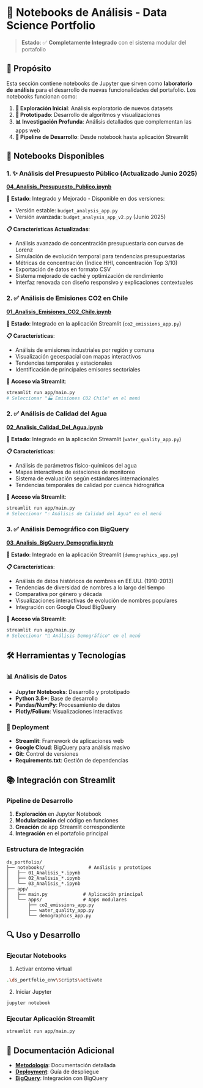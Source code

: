 # 📓 Notebooks de Análisis - Data Science Portfolio

> **Estado**: ✅ **Completamente Integrado** con el sistema modular del portafolio

## 🎯 Propósito

Esta sección contiene notebooks de Jupyter que sirven como **laboratorio de análisis** para el desarrollo de nuevas funcionalidades del portafolio. Los notebooks funcionan como:

1. **🔬 Exploración Inicial**: Análisis exploratorio de nuevos datasets
2. **🧪 Prototipado**: Desarrollo de algoritmos y visualizaciones
3. **📊 Investigación Profunda**: Análisis detallados que complementan las apps web
4. **🚀 Pipeline de Desarrollo**: Desde notebook hasta aplicación Streamlit

## 📓 Notebooks Disponibles

### 1. ✨ **Análisis del Presupuesto Público** (Actualizado Junio 2025)
**[04_Analisis_Presupuesto_Publico.ipynb](04_Analisis_Presupuesto_Publico.ipynb)**

**🔗 Estado**: Integrado y Mejorado - Disponible en dos versiones:
- Versión estable: `budget_analysis_app.py`
- Versión avanzada: `budget_analysis_app_v2.py` (Junio 2025)

**📋 Características Actualizadas**:
- Análisis avanzado de concentración presupuestaria con curvas de Lorenz
- Simulación de evolución temporal para tendencias presupuestarias
- Métricas de concentración (Índice HHI, concentración Top 3/10)
- Exportación de datos en formato CSV
- Sistema mejorado de caché y optimización de rendimiento
- Interfaz renovada con diseño responsivo y explicaciones contextuales

### 2. ✅ **Análisis de Emisiones CO2 en Chile** 
**[01_Analisis_Emisiones_CO2_Chile.ipynb](01_Analisis_Emisiones_CO2_Chile.ipynb)**

**🔗 Estado**: Integrado en la aplicación Streamlit (`co2_emissions_app.py`)

**📋 Características**:
- Análisis de emisiones industriales por región y comuna
- Visualización geoespacial con mapas interactivos
- Tendencias temporales y estacionales
- Identificación de principales emisores sectoriales

**🚀 Acceso vía Streamlit**:
```bash
streamlit run app/main.py
# Seleccionar "🏭 Emisiones CO2 Chile" en el menú
```

### 2. ✅ **Análisis de Calidad del Agua**
**[02_Analisis_Calidad_Del_Agua.ipynb](02_Analisis_Calidad_Del_Agua.ipynb)**

**🔗 Estado**: Integrado en la aplicación Streamlit (`water_quality_app.py`)

**📋 Características**:
- Análisis de parámetros físico-químicos del agua
- Mapas interactivos de estaciones de monitoreo
- Sistema de evaluación según estándares internacionales
- Tendencias temporales de calidad por cuenca hidrográfica

**🚀 Acceso vía Streamlit**:
```bash
streamlit run app/main.py
# Seleccionar "💧 Análisis de Calidad del Agua" en el menú
```

### 3. ✅ **Análisis Demográfico con BigQuery**
**[03_Analisis_BigQuery_Demografia.ipynb](03_Analisis_BigQuery_Demografia.ipynb)**

**🔗 Estado**: Integrado en la aplicación Streamlit (`demographics_app.py`)

**📋 Características**:
- Análisis de datos históricos de nombres en EE.UU. (1910-2013)
- Tendencias de diversidad de nombres a lo largo del tiempo
- Comparativa por género y década
- Visualizaciones interactivas de evolución de nombres populares
- Integración con Google Cloud BigQuery

**🚀 Acceso vía Streamlit**:
```bash
streamlit run app/main.py
# Seleccionar "👤 Análisis Demográfico" en el menú
```

## 🛠️ Herramientas y Tecnologías

### 📊 Análisis de Datos
- **Jupyter Notebooks**: Desarrollo y prototipado
- **Python 3.8+**: Base de desarrollo
- **Pandas/NumPy**: Procesamiento de datos
- **Plotly/Folium**: Visualizaciones interactivas

### 🚀 Deployment
- **Streamlit**: Framework de aplicaciones web
- **Google Cloud**: BigQuery para análisis masivo
- **Git**: Control de versiones
- **Requirements.txt**: Gestión de dependencias

## 📚 Integración con Streamlit

### Pipeline de Desarrollo
1. **Exploración** en Jupyter Notebook
2. **Modularización** del código en funciones
3. **Creación** de app Streamlit correspondiente
4. **Integración** en el portafolio principal

### Estructura de Integración
```
ds_portfolio/
├── notebooks/                # Análisis y prototipos
│   ├── 01_Analisis_*.ipynb
│   ├── 02_Analisis_*.ipynb
│   └── 03_Analisis_*.ipynb
├── app/
│   ├── main.py             # Aplicación principal
│   └── apps/               # Apps modulares
│       ├── co2_emissions_app.py
│       ├── water_quality_app.py
│       └── demographics_app.py
```

## 🔍 Uso y Desarrollo

### Ejecutar Notebooks
1. Activar entorno virtual
```bash
.\ds_portfolio_env\Scripts\activate
```

2. Iniciar Jupyter
```bash
jupyter notebook
```

### Ejecutar Aplicación Streamlit
```bash
streamlit run app/main.py
```

## 📖 Documentación Adicional

- **[Metodología](../docs/DOCUMENTATION.md)**: Documentación detallada
- **[Deployment](../docs/despliegue_google_cloud_run.md)**: Guía de despliegue
- **[BigQuery](../docs/analisis_demografico_bigquery.md)**: Integración con BigQuery
